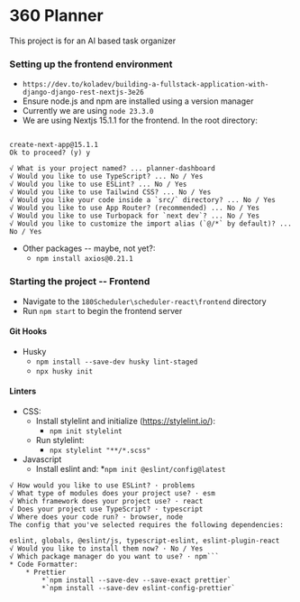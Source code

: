 # 360 Planner

This project is for an AI based task organizer

### Setting up the frontend environment

- `https://dev.to/koladev/building-a-fullstack-application-with-django-django-rest-nextjs-3e26`
- Ensure node.js and npm are installed using a version manager
- Currently we are using `node 23.3.0`
- We are using Nextjs 15.1.1 for the frontend. In the root directory:

```npx create-next-app@latest

create-next-app@15.1.1
Ok to proceed? (y) y

√ What is your project named? ... planner-dashboard
√ Would you like to use TypeScript? ... No / Yes
√ Would you like to use ESLint? ... No / Yes
√ Would you like to use Tailwind CSS? ... No / Yes
√ Would you like your code inside a `src/` directory? ... No / Yes
√ Would you like to use App Router? (recommended) ... No / Yes
√ Would you like to use Turbopack for `next dev`? ... No / Yes
√ Would you like to customize the import alias (`@/*` by default)? ... No / Yes
```

- Other packages -- maybe, not yet?:
  - `npm install axios@0.21.1`

### Starting the project -- Frontend

- Navigate to the `180Scheduler\scheduler-react\frontend` directory
- Run `npm start` to begin the frontend server

#### Git Hooks

- Husky
  - `npm install --save-dev husky lint-staged`
  - `npx husky init`

#### Linters

- CSS:
  - Install stylelint and initialize (https://stylelint.io/):
    - `npm init stylelint`
  - Run stylelint:
    - `npx stylelint "**/*.scss"`
- Javascript
  - Install eslint and: \*`npm init @eslint/config@latest`

````
√ How would you like to use ESLint? · problems
√ What type of modules does your project use? · esm
√ Which framework does your project use? · react
√ Does your project use TypeScript? · typescript
√ Where does your code run? · browser, node
The config that you've selected requires the following dependencies:

eslint, globals, @eslint/js, typescript-eslint, eslint-plugin-react
√ Would you like to install them now? · No / Yes
√ Which package manager do you want to use? · npm```
* Code Formatter:
    * Prettier
        *`npm install --save-dev --save-exact prettier`
        *`npm install --save-dev eslint-config-prettier`


````
